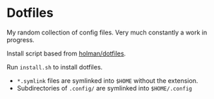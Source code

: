 # Dotfiles

My random collection of config files. Very much constantly a work in progress.

Install script based from [holman/dotfiles](https://github.com/holman/dotfiles/blob/master/script/bootstrap).

Run `install.sh` to install dotfiles.
- `*.symlink` files are symlinked into `$HOME` without the extension.
- Subdirectories of `.config/` are symlinked into `$HOME/.config`
